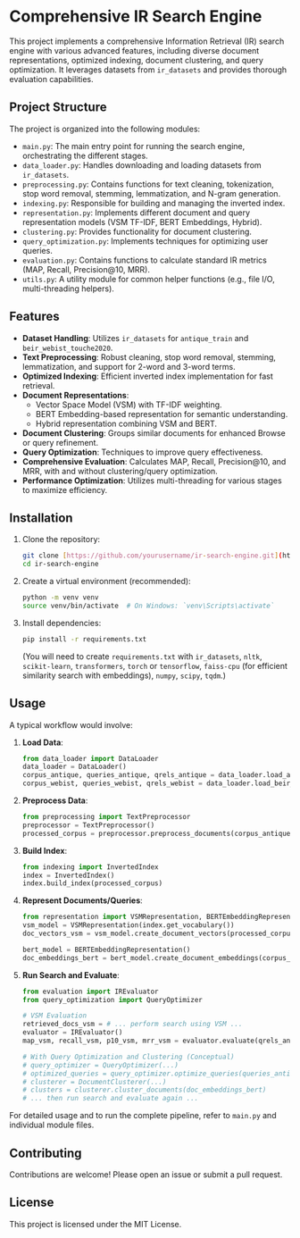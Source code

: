 # Comprehensive IR Search Engine

This project implements a comprehensive Information Retrieval (IR) search engine with various advanced features, including diverse document representations, optimized indexing, document clustering, and query optimization. It leverages datasets from `ir_datasets` and provides thorough evaluation capabilities.

## Project Structure

The project is organized into the following modules:

-   `main.py`: The main entry point for running the search engine, orchestrating the different stages.
-   `data_loader.py`: Handles downloading and loading datasets from `ir_datasets`.
-   `preprocessing.py`: Contains functions for text cleaning, tokenization, stop word removal, stemming, lemmatization, and N-gram generation.
-   `indexing.py`: Responsible for building and managing the inverted index.
-   `representation.py`: Implements different document and query representation models (VSM TF-IDF, BERT Embeddings, Hybrid).
-   `clustering.py`: Provides functionality for document clustering.
-   `query_optimization.py`: Implements techniques for optimizing user queries.
-   `evaluation.py`: Contains functions to calculate standard IR metrics (MAP, Recall, Precision@10, MRR).
-   `utils.py`: A utility module for common helper functions (e.g., file I/O, multi-threading helpers).

## Features

-   **Dataset Handling**: Utilizes `ir_datasets` for `antique_train` and `beir_webist_touche2020`.
-   **Text Preprocessing**: Robust cleaning, stop word removal, stemming, lemmatization, and support for 2-word and 3-word terms.
-   **Optimized Indexing**: Efficient inverted index implementation for fast retrieval.
-   **Document Representations**:
    -   Vector Space Model (VSM) with TF-IDF weighting.
    -   BERT Embedding-based representation for semantic understanding.
    -   Hybrid representation combining VSM and BERT.
-   **Document Clustering**: Groups similar documents for enhanced Browse or query refinement.
-   **Query Optimization**: Techniques to improve query effectiveness.
-   **Comprehensive Evaluation**: Calculates MAP, Recall, Precision@10, and MRR, with and without clustering/query optimization.
-   **Performance Optimization**: Utilizes multi-threading for various stages to maximize efficiency.

## Installation

1.  Clone the repository:
    ```bash
    git clone [https://github.com/yourusername/ir-search-engine.git](https://github.com/yourusername/ir-search-engine.git)
    cd ir-search-engine
    ```
2.  Create a virtual environment (recommended):
    ```bash
    python -m venv venv
    source venv/bin/activate  # On Windows: `venv\Scripts\activate`
    ```
3.  Install dependencies:
    ```bash
    pip install -r requirements.txt
    ```
    (You will need to create `requirements.txt` with `ir_datasets`, `nltk`, `scikit-learn`, `transformers`, `torch` or `tensorflow`, `faiss-cpu` (for efficient similarity search with embeddings), `numpy`, `scipy`, `tqdm`.)

## Usage

A typical workflow would involve:

1.  **Load Data**:
    ```python
    from data_loader import DataLoader
    data_loader = DataLoader()
    corpus_antique, queries_antique, qrels_antique = data_loader.load_antique_train()
    corpus_webist, queries_webist, qrels_webist = data_loader.load_beir_webist_touche2020()
    ```
2.  **Preprocess Data**:
    ```python
    from preprocessing import TextPreprocessor
    preprocessor = TextPreprocessor()
    processed_corpus = preprocessor.preprocess_documents(corpus_antique)
    ```
3.  **Build Index**:
    ```python
    from indexing import InvertedIndex
    index = InvertedIndex()
    index.build_index(processed_corpus)
    ```
4.  **Represent Documents/Queries**:
    ```python
    from representation import VSMRepresentation, BERTEmbeddingRepresentation, HybridRepresentation
    vsm_model = VSMRepresentation(index.get_vocabulary())
    doc_vectors_vsm = vsm_model.create_document_vectors(processed_corpus)

    bert_model = BERTEmbeddingRepresentation()
    doc_embeddings_bert = bert_model.create_document_embeddings(corpus_antique) # Use raw text for BERT
    ```
5.  **Run Search and Evaluate**:
    ```python
    from evaluation import IREvaluator
    from query_optimization import QueryOptimizer

    # VSM Evaluation
    retrieved_docs_vsm = # ... perform search using VSM ...
    evaluator = IREvaluator()
    map_vsm, recall_vsm, p10_vsm, mrr_vsm = evaluator.evaluate(qrels_antique, retrieved_docs_vsm)

    # With Query Optimization and Clustering (Conceptual)
    # query_optimizer = QueryOptimizer(...)
    # optimized_queries = query_optimizer.optimize_queries(queries_antique)
    # clusterer = DocumentClusterer(...)
    # clusters = clusterer.cluster_documents(doc_embeddings_bert)
    # ... then run search and evaluate again ...
    ```

For detailed usage and to run the complete pipeline, refer to `main.py` and individual module files.

## Contributing

Contributions are welcome! Please open an issue or submit a pull request.

## License

This project is licensed under the MIT License.